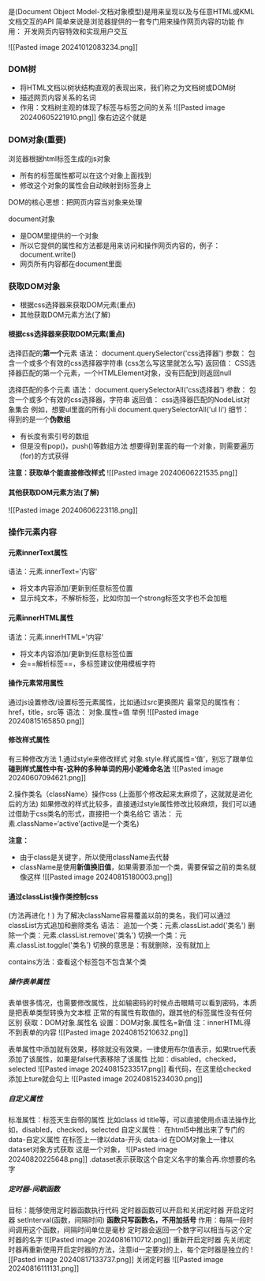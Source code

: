 是(Document Object Model-文档对象模型)是用来呈现以及与任意HTML或KML文档交互的API
简单来说是浏览器提供的一套专门用来操作网页内容的功能
作用：
开发网页内容特效和实现用户交互

![[Pasted image 20241012083234.png]]
### DOM树
- 将HTML文档以树状结构直观的表现出来，我们称之为文档树或DOM树
- 描述网页内容关系的名词
- 作用：文档树主观的体现了标签与标签之间的关系
![[Pasted image 20240605221910.png]]
像右边这个就是



### DOM对象(重要)
浏览器根据html标签生成的js对象
- 所有的标签属性都可以在这个对象上面找到
- 修改这个对象的属性会自动映射到标签身上

DOM的核心思想：把网页内容当对象来处理

document对象
- 是DOM里提供的一个对象
- 所以它提供的属性和方法都是用来访问和操作网页内容的，例子：document.write()
- 网页所有内容都在document里面



### 获取DOM对象
- 根据css选择器来获取DOM元素(重点)
- 其他获取DOM元素方法(了解)

#### 根据css选择器来获取DOM元素(重点)
选择匹配的**第一个**元素
语法：
document.querySelector('css选择器')
参数：
包含一个或多个有效的css选择器字符串
(css怎么写这里就怎么写)
返回值：
CSS选择器匹配的第一个元素，一个HTMLElement对象，没有匹配到则返回null


选择匹配的多个元素
语法：
document.querySelectorAll('css选择器')
参数：
包含一个或多个有效的css选择器，字符串
返回值：
css选择器匹配的NodeList对象集合
例如，想要ul里面的所有小li
document.querySelectorAll('ul li')
细节：
得到的是一个**伪数组**
- 有长度有索引号的数组
- 但是没有pop()，push()等数组方法
想要得到里面的每一个对象，则需要遍历(for)的方式获得

**注意：获取单个能直接修改样式**
![[Pasted image 20240606221535.png]]

#### 其他获取DOM元素方法(了解)
![[Pasted image 20240606223118.png]]



### 操作元素内容
#### 元素innerText属性
语法：元素.innerText='内容'
- 将文本内容添加/更新到任意标签位置
- 显示纯文本，不解析标签，比如你加一个strong标签文字也不会加粗


#### 元素innerHTML属性
语法：元素.innerHTML='内容'
- 将文本内容添加/更新到任意标签位置
- 会==解析标签==，多标签建议使用模板字符


#### 操作元素常用属性
通过js设置修改/设置标签元素属性，比如通过src更换图片
最常见的属性有：href，title，src等
语法：
对象.属性=值
举例
![[Pasted image 20240815165850.png]]

#### 修改样式属性
有三种修改方法
1.通过style来修改样式
对象.style.样式属性=‘值’，别忘了跟单位
**碰到样式属性中有-这种的多种单词的用小驼峰命名法**
![[Pasted image 20240607094621.png]]


2.操作类名（className）操作css
(上面那个修改起来太麻烦了，这就就是进化后的方法)
如果修改的样式比较多，直接通过style属性修改比较麻烦，我们可以通过借助于css类名的形式，直接把一个类名给它
语法：
元素.className=‘active’(active是一个类名)

**注意：**
- 由于class是关键字，所以使用className去代替
- className是使用**新值换旧值**，如果需要添加一个类，需要保留之前的类名就像这样
![[Pasted image 20240815180003.png]]



#### 通过classList操作类控制css
(方法再进化！)
为了解决className容易覆盖以前的类名，我们可以通过classList方式追加和删除类名
语法：
追加一个类：元素.classList.add('类名')
删除一个类：元素.classList.remove('类名')
切换一个类：元素.classList.toggle('类名')
切换的意思是：有就删除，没有就加上

contains方法：查看这个标签包不包含某个类



##### 操作表单属性
表单很多情况，也需要修改属性，比如输密码的时候点击眼睛可以看到密码，本质是把表单类型转换为文本框
正常的有属性有取值的，跟其他的标签属性没有任何区别
获取：DOM对象.属性名
设置：DOM对象.属性名=新值
注：innerHTML得不到表单的内容
![[Pasted image 20240815210632.png]]

表单属性中添加就有效果，移除就没有效果，一律使用布尔值表示，如果true代表添加了该属性，如果是false代表移除了该属性
比如：disabled，checked，selected
![[Pasted image 20240815233517.png]]
看代码，在这里给checked添加上ture就会勾上
![[Pasted image 20240815234030.png]]


##### 自定义属性
标准属性：标签天生自带的属性 比如class id title等，可以直接使用点语法操作比如，disabled，checked，selected
自定义属性：
在html5中推出来了专门的data-自定义属性
在标签上一律以data-开头
data-id
在DOM对象上一律以dataset对象方式获取
这是一个对象，
![[Pasted image 20240820225648.png]]
.dataset表示获取这个自定义名字的集合再.你想要的名字



##### 定时器-间歇函数
目标：能够使用定时器函数执行代码
定时器函数可以开启和关闭定时器
开启定时器
setInterval(函数，间隔时间)
**函数只写函数名，不用加括号**
作用：每隔一段时间调用这个函数，间隔时间单位是毫秒
定时器会返回一个数字可以相当与这个定时器的名字
![[Pasted image 20240816110712.png]]
重新开启定时器
先关闭定时器再重新使用开启定时器的方法，注意id一定要对的上，每个定时器是独立的
![[Pasted image 20240817133737.png]]
关闭定时器
![[Pasted image 20240816111131.png]]

 